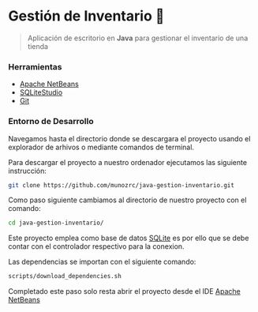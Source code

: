 # **Gestión de Inventario** 🏪

> Aplicación de escritorio en **Java** para gestionar el inventario de una tienda

### Herramientas

- [Apache NetBeans](https://netbeans.apache.org/download/index.html)
- [SQLiteStudio](https://sqlitestudio.pl/)
- [Git](https://git-scm.com/downloads)

### Entorno de Desarrollo

Navegamos hasta el directorio donde se descargara el proyecto usando el explorador de arhivos o mediante comandos de terminal.

Para descargar el proyecto a nuestro ordenador ejecutamos las siguiente instrucción:

```bash
git clone https://github.com/munozrc/java-gestion-inventario.git
```

Como paso siguiente cambiamos al directorio de nuestro proyecto con el comando:

```bash
cd java-gestion-inventario/
```

Este proyecto emplea como base de datos [SQLite](https://github.com/xerial/sqlite-jdbc) es por ello que se debe contar con el controlador respectivo para la conexion.

Las dependencias se importan con el siguiente comando:

```bash
scripts/download_dependencies.sh
```

Completado este paso solo resta abrir el proyecto desde el IDE [Apache NetBeans](https://netbeans.apache.org/download/index.html)